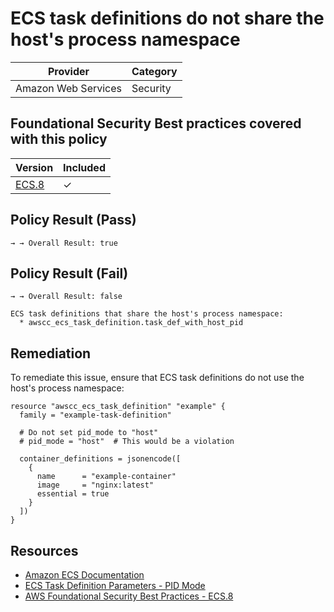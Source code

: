 # ECS task definitions do not share the host's process namespace

| Provider            | Category |
|---------------------|----------|
| Amazon Web Services | Security |

## Foundational Security Best practices covered with this policy

| Version | Included |
|---------|----------|
| [ECS.8](https://docs.aws.amazon.com/securityhub/latest/userguide/securityhub-standards-fsbp-controls.html#fsbp-ecs-8)   | &check;  |

## Policy Result (Pass)
```
→ → Overall Result: true
```

## Policy Result (Fail)
```
→ → Overall Result: false

ECS task definitions that share the host's process namespace:
  * awscc_ecs_task_definition.task_def_with_host_pid
```

## Remediation
To remediate this issue, ensure that ECS task definitions do not use the host's process namespace:

```hcl
resource "awscc_ecs_task_definition" "example" {
  family = "example-task-definition"
  
  # Do not set pid_mode to "host"
  # pid_mode = "host"  # This would be a violation
  
  container_definitions = jsonencode([
    {
      name      = "example-container"
      image     = "nginx:latest"
      essential = true
    }
  ])
}
```

## Resources
- [Amazon ECS Documentation](https://docs.aws.amazon.com/AmazonECS/latest/developerguide/task_definitions.html)
- [ECS Task Definition Parameters - PID Mode](https://docs.aws.amazon.com/AmazonECS/latest/developerguide/task_definition_parameters.html#task_definition_pidmode)
- [AWS Foundational Security Best Practices - ECS.8](https://docs.aws.amazon.com/securityhub/latest/userguide/securityhub-standards-fsbp-controls.html#fsbp-ecs-8)
